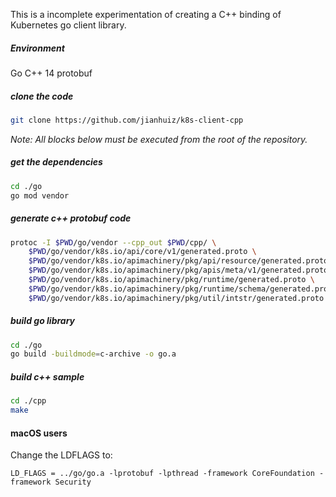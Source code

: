 This is a incomplete experimentation of creating a C++ binding of Kubernetes go client library.

##### Environment
Go
C++ 14
protobuf

##### clone the code
``` bash
git clone https://github.com/jianhuiz/k8s-client-cpp
```

*Note: All blocks below must be executed from the root of the repository.*

##### get the dependencies
``` bash
cd ./go
go mod vendor
```

##### generate c++ protobuf code
``` bash
protoc -I $PWD/go/vendor --cpp_out $PWD/cpp/ \
    $PWD/go/vendor/k8s.io/api/core/v1/generated.proto \
    $PWD/go/vendor/k8s.io/apimachinery/pkg/api/resource/generated.proto \
    $PWD/go/vendor/k8s.io/apimachinery/pkg/apis/meta/v1/generated.proto \
    $PWD/go/vendor/k8s.io/apimachinery/pkg/runtime/generated.proto \
    $PWD/go/vendor/k8s.io/apimachinery/pkg/runtime/schema/generated.proto \
    $PWD/go/vendor/k8s.io/apimachinery/pkg/util/intstr/generated.proto
```

##### build go library
``` bash
cd ./go
go build -buildmode=c-archive -o go.a
```
##### build c++ sample
``` bash
cd ./cpp
make
```

#### macOS users
Change the LDFLAGS to:
```
LD_FLAGS = ../go/go.a -lprotobuf -lpthread -framework CoreFoundation -framework Security
```
